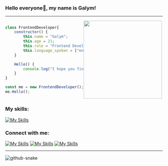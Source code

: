 
### Hello everyone👋, my name is Galym!

------------------------------------------------------------------------------------------------------------------


<div style="display: flex; flex-direction: row-reverse; align-items:center; justify-conten: center;">

<img align='left' src="https://media.tenor.com/K4XT3oqu3uYAAAAM/naruto-naruto-shippuden.gif" width="250">

```js
class FrontendDeveloper{
    constructor() {
        this.name = "Galym";
        this.age = 21;
        this.role = "Frontend Developer";
        this.language_spoken = ["en", "ru", "kz"];
    }

    Hello() {
        console.log("I hope you find some of my work interesting.");
    }
}

const me = new FrontendDeveloper();
me.Hello();
```

</div>

### My skills:
[![My Skills](https://skillicons.dev/icons?i=js,react,mongodb,github,figma,tailwind)](https://skillicons.dev)

### Connect with me:
[![My Skills](https://skillicons.dev/icons?i=gmail)](https://mail.google.com/mail/u/0/#search/galymsakitzhan%40gmail.com)
[![My Skills](https://skillicons.dev/icons?i=linkedin)](https://www.linkedin.com/in/galym-sakitzhan-78a0a8296/)
[![My Skills](https://skillicons.dev/icons?i=github)](https://www.github.com/iframer/)

------------------------------------------------------------------------------------------------------------------

<picture>
  <source media="(prefers-color-scheme: dark)" srcset="https://raw.githubusercontent.com/tobiasmeyhoefer/tobiasmeyhoefer/output/github-snake-dark.svg" />
  <source media="(prefers-color-scheme: light)" srcset="https://raw.githubusercontent.com/tobiasmeyhoefer/tobiasmeyhoefer/output/github-snake.svg" />
  <img alt="github-snake" src="https://raw.githubusercontent.com/tobiasmeyhoefer/tobiasmeyhoefer/output/github-snake.svg" />
</picture>
